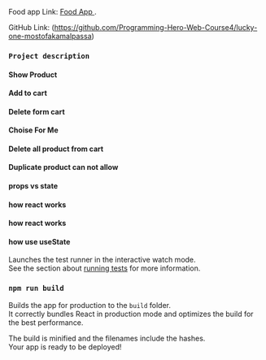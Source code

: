 
Food app Link:  [Food App ](https://mostofa-lucky-one.netlify.app/).

GitHub Link:  (https://github.com/Programming-Hero-Web-Course4/lucky-one-mostofakamalpassa) 


###  `Project description`

#### Show Product 
#### Add to cart
#### Delete form cart
#### Choise For Me 
#### Delete all product from cart

#### Duplicate product can not allow
#### props vs state
####  how react works
####  how react works
####  how use  useState

Launches the test runner in the interactive watch mode.\
See the section about [running tests](https://facebook.github.io/create-react-app/docs/running-tests) for more information.

### `npm run build`

Builds the app for production to the `build` folder.\
It correctly bundles React in production mode and optimizes the build for the best performance.

The build is minified and the filenames include the hashes.\
Your app is ready to be deployed!
